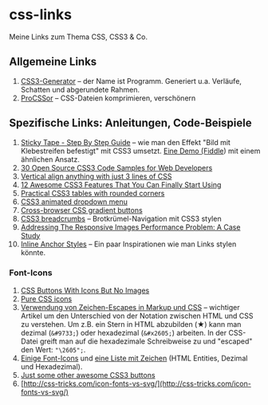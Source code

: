 css-links
=========

Meine Links zum Thema CSS, CSS3 &amp; Co.

## Allgemeine Links

1. [CSS3-Generator](http://css3generator.com) – der Name ist Programm. Generiert u.a. Verläufe, Schatten und abgerundete Rahmen.
2. [ProCSSor](http://procssorapp.com) – CSS-Dateien komprimieren, verschönern


## Spezifische Links: Anleitungen, Code-Beispiele
1. [Sticky Tape - Step By Step Guide](http://cssdemos.tupence.co.uk/stepbystep/stepbystep-stickytape.htm) – wie man den Effekt "Bild mit Klebestreifen befestigt" mit CSS3 umsetzt. [Eine Demo (Fiddle](http://jsfiddle.net/codepo8/WzMdH/)) mit einem ähnlichen Ansatz.
2. [30 Open Source CSS3 Code Samples for Web Developers](http://designwoop.com/2013/12/30-open-source-css3-code-samples-web-developers/)
3. [Vertical align anything with just 3 lines of CSS](http://zerosixthree.se/vertical-align-anything-with-just-3-lines-of-css/)
4. [12 Awesome CSS3 Features That You Can Finally Start Using](http://tutorialzine.com/2013/10/12-awesome-css3-features-you-can-finally-use/)
5. [Practical CSS3 tables with rounded corners](http://www.red-team-design.com/practical-css3-tables-with-rounded-corners)
6. [CSS3 animated dropdown menu](http://www.red-team-design.com/css3-animated-dropdown-menu)
7. [Cross-browser CSS gradient buttons](http://www.red-team-design.com/cross-browser-css-gradient-buttons)
8. [CSS3 breadcrumbs](http://www.red-team-design.com/css3-breadcrumbs) – Brotkrümel-Navigation mit CSS3 stylen
9. [Addressing The Responsive Images Performance Problem: A Case Study](mobile.smashingmagazine.com/2013/09/16/responsive-images-performance-problem-case-study/)
10. [Inline Anchor Styles](http://tympanus.net/Development/InlineAnchorStyles/) – Ein paar Inspirationen wie man Links stylen könnte.

### Font-Icons

1. [CSS Buttons With Icons But No Images](http://www.paulund.co.uk/css-buttons-with-icons-but-no-images)
2. [Pure CSS icons](http://sherybrauner.com/samples/pure-css-icons/)
3. [Verwendung von Zeichen-Escapes in Markup und CSS](http://www.w3.org/International/questions/qa-escapes) – wichtiger Artikel um den Unterschied von der Notation zwischen HTML und CSS zu verstehen. Um z.B. ein Stern in HTML abzubilden (&#9733;) kann man dezimal (`&#9733;`) oder hexadezimal (`&#x2605;`) arbeiten. In der CSS-Datei greift man auf die hexadezimale Schreibweise zu und "escaped" den Wert: `"\2605";`.
4. [Einige Font-Icons](http://goetter.fr/unicode/) und [eine Liste mit Zeichen](http://www.gemeinde-michendorf.de/homepage/8sonstiges/entity.php) (HTML Entities, Dezimal und Hexadezimal).
5. [Just some other awesome CSS3 buttons](http://www.red-team-design.com/just-another-awesome-css3-buttons)
6. [http://css-tricks.com/icon-fonts-vs-svg/](http://css-tricks.com/icon-fonts-vs-svg/)
